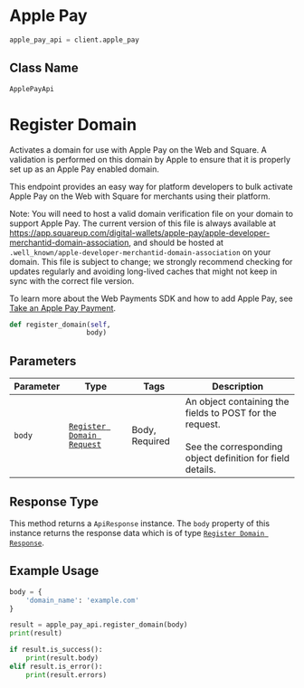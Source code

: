 # Apple Pay

```python
apple_pay_api = client.apple_pay
```

## Class Name

`ApplePayApi`


# Register Domain

Activates a domain for use with Apple Pay on the Web and Square. A validation
is performed on this domain by Apple to ensure that it is properly set up as
an Apple Pay enabled domain.

This endpoint provides an easy way for platform developers to bulk activate
Apple Pay on the Web with Square for merchants using their platform.

Note: You will need to host a valid domain verification file on your domain to support Apple Pay.  The
current version of this file is always available at https://app.squareup.com/digital-wallets/apple-pay/apple-developer-merchantid-domain-association,
and should be hosted at `.well_known/apple-developer-merchantid-domain-association` on your
domain.  This file is subject to change; we strongly recommend checking for updates regularly and avoiding
long-lived caches that might not keep in sync with the correct file version.

To learn more about the Web Payments SDK and how to add Apple Pay, see [Take an Apple Pay Payment](https://developer.squareup.com/docs/web-payments/apple-pay).

```python
def register_domain(self,
                   body)
```

## Parameters

| Parameter | Type | Tags | Description |
|  --- | --- | --- | --- |
| `body` | [`Register Domain Request`](../../doc/models/register-domain-request.md) | Body, Required | An object containing the fields to POST for the request.<br><br>See the corresponding object definition for field details. |

## Response Type

This method returns a `ApiResponse` instance. The `body` property of this instance returns the response data which is of type [`Register Domain Response`](../../doc/models/register-domain-response.md).

## Example Usage

```python
body = {
    'domain_name': 'example.com'
}

result = apple_pay_api.register_domain(body)
print(result)

if result.is_success():
    print(result.body)
elif result.is_error():
    print(result.errors)
```

